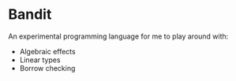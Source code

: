 # Bandit

An experimental programming language for me to play around with:

- Algebraic effects
- Linear types
- Borrow checking
